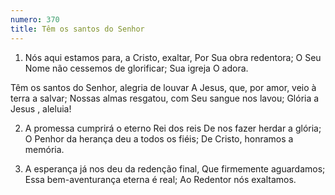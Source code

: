```yaml
---
numero: 370
title: Têm os santos do Senhor
---
```

1. Nós aqui estamos para, a Cristo, exaltar,
Por Sua obra redentora;
O Seu Nome não cessemos de glorificar;
Sua igreja O adora.

Têm os santos do Senhor, alegria de louvar
A Jesus, que, por amor, veio à terra a salvar;
Nossas almas resgatou, com Seu sangue nos lavou;
Glória a Jesus , aleluia!

2. A promessa cumprirá o eterno Rei dos reis
De nos fazer herdar a glória;
O Penhor da herança deu a todos os fiéis;
De Cristo, honramos a memória.

3. A esperança já nos deu da redenção final,
Que firmemente aguardamos;
Essa bem-aventurança eterna é real;
Ao Redentor nós exaltamos.

